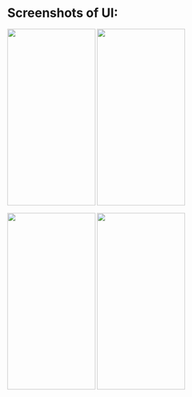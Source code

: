 # Screenshots of UI:

<p float="center">
  <img src="https://user-images.githubusercontent.com/51244494/81933055-78e0e500-960c-11ea-8a96-6732d0cdd844.png" height="400" width="200"/>
  <img src="https://user-images.githubusercontent.com/51244494/81933124-957d1d00-960c-11ea-9409-d1a5d68e17aa.png" height="400" width="200"/>
</p>

<p float="center">
  <img src="https://user-images.githubusercontent.com/51244494/81933178-ae85ce00-960c-11ea-99fd-eb534a6f2fc5.png" height="400" width="200"/>
  <img src="https://user-images.githubusercontent.com/51244494/81933214-bcd3ea00-960c-11ea-8f8d-9e83d9f495dd.png" height="400" width="200"/>
</p>
